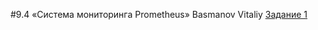 #9.4 «Система мониторинга Prometheus» Basmanov Vitaliy
[Задание 1](https://github.com/basmanov/basmanovv/blob/main/9.4.1.png)
